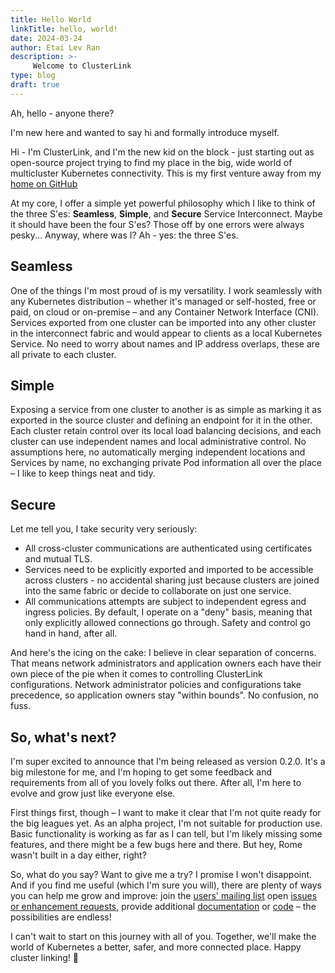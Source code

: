 ```yaml
---
title: Hello World
linkTitle: hello, world!
date: 2024-03-24
author: Etai Lev Ran
description: >-
     Welcome to ClusterLink
type: blog
draft: true
---
```


Ah, hello - anyone there?

I'm new here and wanted to say hi and formally introduce myself.

Hi - I'm ClusterLink, and I'm the new kid on the block - just starting out as open-source
 project trying to find my place in the big, wide world of multicluster Kubernetes connectivity.
 This is my first venture away from my [home on GitHub](https://github.com/clusterlink-net/clusterlink)

At my core, I offer a simple yet powerful philosophy which I like to think of the three S'es:
 **Seamless**, **Simple**, and **Secure** Service Interconnect. Maybe it should have been the
 four S'es? Those off by one errors were always pesky... Anyway, where was I? Ah - yes:
 the three S'es.

## Seamless

One of the things I'm most proud of is my versatility. I work seamlessly with any Kubernetes
 distribution – whether it's managed or self-hosted, free or paid, on cloud or on-premise –
 and any Container Network Interface (CNI). Services exported from one cluster can be
 imported into any other cluster in the interconnect fabric and would appear to clients
 as a local Kubernetes Service. No need to worry about names and IP address overlaps, these are
 all private to each cluster.

## Simple

Exposing a service from one cluster to another is as simple as marking it as exported
 in the source cluster and defining an endpoint for it in the other. Each cluster
 retain control over its local load balancing decisions, and each cluster can use
 independent names and local administrative control. No assumptions here, no automatically
 merging independent locations and Services by name, no exchanging private Pod
 information all over the place – I like to keep things neat and tidy.

## Secure

Let me tell you, I take security very seriously:

- All cross-cluster communications are authenticated using certificates and mutual TLS.
- Services need to be explicitly exported and imported to be accessible across
 clusters - no accidental sharing just because clusters are joined into the same fabric
 or decide to collaborate on just one service.
- All communications attempts are subject to independent egress and ingress policies.
 By default, I operate on a "deny" basis, meaning that only explicitly allowed connections
 go through. Safety and control go hand in hand, after all.

And here's the icing on the cake: I believe in clear separation of concerns. That means
 network administrators and application owners each have their own piece of the pie
 when it comes to controlling ClusterLink configurations. Network administrator policies
 and configurations take precedence, so application owners stay "within bounds".
 No confusion, no fuss.

## So, what's next?

I'm super excited to announce that I'm being released as version 0.2.0.
 It's a big milestone for me, and I'm hoping to get some feedback and
 requirements from all of you lovely folks out there. After all, I'm here
 to evolve and grow just like everyone else.

First things first, though – I want to make it clear that I'm not quite
 ready for the big leagues yet. As an alpha project, I'm not suitable for
 production use. Basic functionality is working as far as I can tell, but
 I'm likely missing some features, and there might be a few bugs here and there.
 But hey, Rome wasn't built in a day either, right?

So, what do you say? Want to give me a try? I promise I won't disappoint.
 And if you find me useful (which I'm sure you will), there are plenty of
 ways you can help me grow and improve: join the [users' mailing list](https://groups.google.com/g/clusterlink-users)
 open [issues or enhancement requests](https://github.com/clusterlink-net/clusterlink/issues),
 provide additional [documentation](https://github.com/clusterlink-net/clusterlink/tree/main/website)
 or [code](https://github.com/clusterlink-net/clusterlink) – the possibilities are endless!

I can't wait to start on this journey with all of you. Together, we'll make
 the world of Kubernetes a better, safer, and more connected place.
 Happy cluster linking! 🚀
